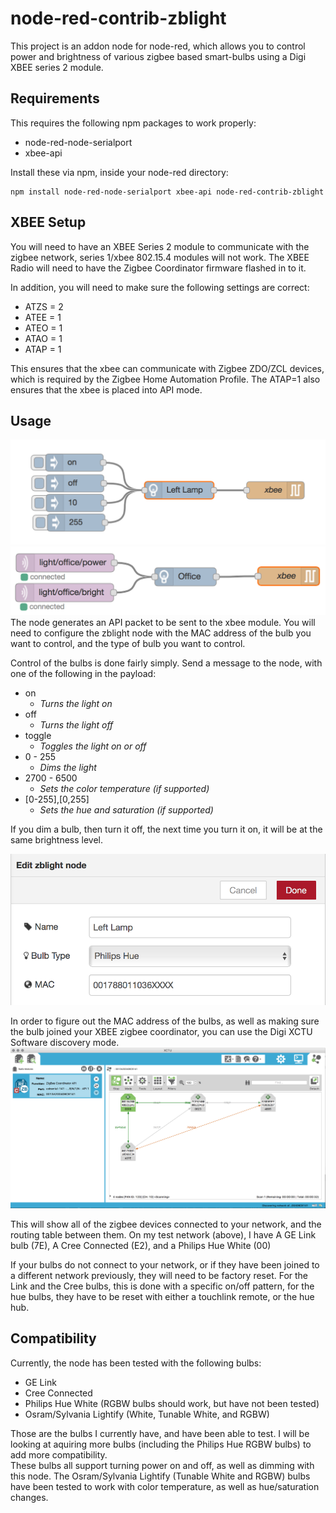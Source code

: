 # node-red-contrib-zblight

This project is an addon node for node-red, which allows you to control power and brightness
of various zigbee based smart-bulbs using a Digi XBEE series 2 module.

## Requirements

This requires the following npm packages to work properly:
* node-red-node-serialport
* xbee-api

Install these via npm, inside your node-red directory:
```
npm install node-red-node-serialport xbee-api node-red-contrib-zblight
```

## XBEE Setup

You will need to have an XBEE Series 2 module to communicate with the zigbee network, series 1/xbee 802.15.4 modules will not work.
The XBEE Radio will need to have the Zigbee Coordinator firmware flashed in to it.

In addition, you will need to make sure the following settings are correct:

* ATZS = 2
* ATEE = 1
* ATEO = 1
* ATAO = 1
* ATAP = 1

This ensures that the xbee can communicate with Zigbee ZDO/ZCL devices, which is required by the Zigbee Home Automation Profile.
The ATAP=1 also ensures that the xbee is placed into API mode.

## Usage
![flow](flow.png)
![mqtt-flow](mqtt-flow.png)
The node generates an API packet to be sent to the xbee module. You will need to configure the zblight node with the MAC address of the bulb you want to control, and the type of bulb you want to control.

Control of the bulbs is done fairly simply. Send a message to the node, with one of the following in the payload:
* on
    * _Turns the light on_
* off
    * _Turns the light off_
* toggle
    * _Toggles the light on or off_
* 0 - 255
    * _Dims the light_
* 2700 - 6500
    * _Sets the color temperature (if supported)_
* [0-255],[0,255]
    * _Sets the hue and saturation (if supported)_

If you dim a bulb, then turn it off, the next time you turn it on, it will be at the same brightness level.

![config](config.png)

In order to figure out the MAC address of the bulbs, as well as making sure the bulb joined your XBEE zigbee coordinator, you can use the Digi XCTU Software discovery mode.
![xctu](xctu.png)

This will show all of the zigbee devices connected to your network, and the routing table between them.
On my test network (above), I have A GE Link bulb (7E), A Cree Connected (E2), and a Philips Hue White (00)

If your bulbs do not connect to your network, or if they have been joined to a different network previously, they will need to be factory reset. For the Link and the Cree bulbs, this is done with a specific on/off pattern, for the hue bulbs, they have to be reset with either a touchlink remote, or the hue hub.

## Compatibility
Currently, the node has been tested with the following bulbs:
* GE Link
* Cree Connected
* Philips Hue White (RGBW bulbs should work, but have not been tested)
* Osram/Sylvania Lightify (White, Tunable White, and RGBW)

Those are the bulbs I currently have, and have been able to test. I will be looking at aquiring more bulbs (including the Philips Hue RGBW bulbs) to add more compatibility.  
These bulbs all support turning power on and off, as well as dimming with this node. The Osram/Sylvania Lightify (Tunable White and RGBW) bulbs have been tested to work with color temperature, as well as hue/saturation changes.
